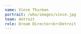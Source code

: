```yaml
---
name: Vince Thurman
portrait: /who/images/vince.jpg
team: detroit
role: Dream Director<br>Detroit
---
```

